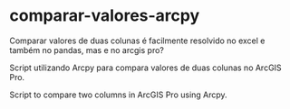 # comparar-valores-arcpy
Comparar valores de duas colunas é facilmente resolvido no excel e também no pandas, mas e no arcgis pro?

Script utilizando Arcpy para compara valores de duas colunas no ArcGIS Pro.

Script to compare two columns in ArcGIS Pro using Arcpy.
